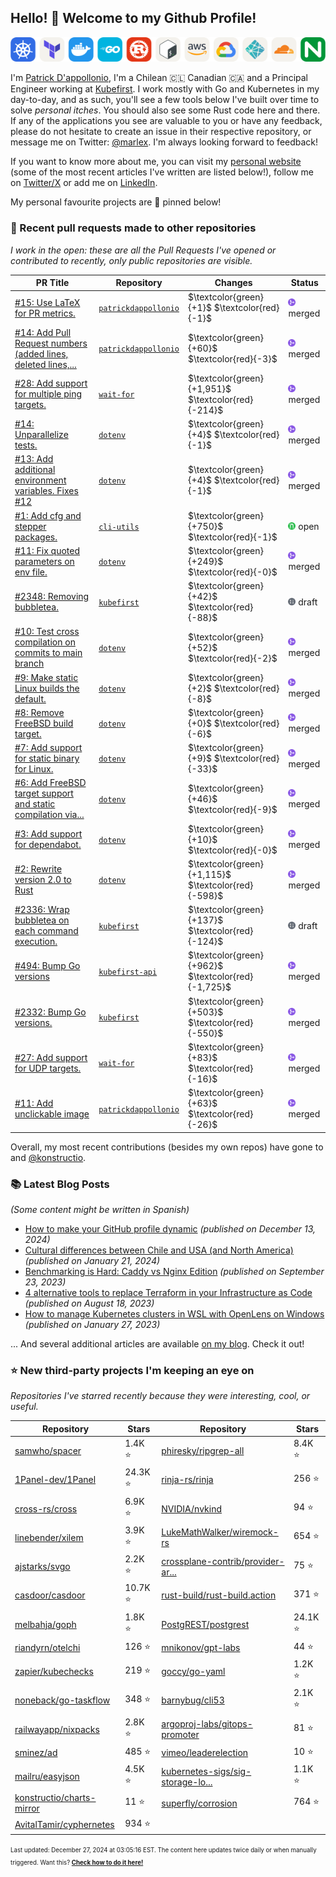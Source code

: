 <!-- DO NOT EDIT THIS FILE DIRECTLY! This file was automatically generated from the tool in this repo. -->

## Hello! :wave: Welcome to my Github Profile!

<p align="center">
  <picture><source media="(prefers-color-scheme: dark)" srcset="images/icons-dark.png"><source media="(prefers-color-scheme: light)" srcset="images/icons-light.png"><img src="images/icons-light.png" alt="Technologies I use"></picture>
</p>

I'm [Patrick D'appollonio](https://www.patrickdap.com), I'm a Chilean 🇨🇱 Canadian 🇨🇦 and a Principal Engineer working at [Kubefirst](https://kubefirst.io). I work mostly with Go and Kubernetes in my day-to-day, and as such, you'll see a few tools below I've built over time to solve *personal itches*. You should also see some Rust code here and there. If any of the applications you see are valuable to you or have any feedback, please do not hesitate to create an issue in their respective repository, or message me on Twitter: [@marlex](https://twitter.com/marlex). I'm always looking forward to feedback!

If you want to know more about me, you can visit my [personal website](https://www.patrickdap.com) (some of the most recent articles I've written are listed below!), follow me on [Twitter/X](https://twitter.com/marlex) or add me on [LinkedIn](https://www.linkedin.com/in/patrickdappollonio/).

My personal favourite projects are :pushpin: pinned below!
### :pencil: Recent pull requests made to other repositories

*I work in the open: these are all the Pull Requests I've opened or contributed to recently, only public repositories are visible.*

| PR Title | Repository | Changes | Status |
| --- | --- | --- | --- |
| [#15: Use LaTeX for PR metrics.](https://github.com/patrickdappollonio/patrickdappollonio/pull/15) | [`patrickdappollonio`](https://github.com/patrickdappollonio/patrickdappollonio) | $\textcolor{green}{+1}$ $\textcolor{red}{-1}$ | <picture><source media="(prefers-color-scheme: dark)" srcset="https://raw.githubusercontent.com/patrickdappollonio/patrickdappollonio/refs/heads/main/images/statuses/github-merged.png" width="12" height="12"><source media="(prefers-color-scheme: light)" srcset="https://raw.githubusercontent.com/patrickdappollonio/patrickdappollonio/refs/heads/main/images/statuses/github-merged.png" width="12" height="12"><img src="https://raw.githubusercontent.com/patrickdappollonio/patrickdappollonio/refs/heads/main/images/statuses/github-merged.png" width="12" height="12" alt="merged"></picture> merged |
| [#14: Add Pull Request numbers (added lines, deleted lines,...](https://github.com/patrickdappollonio/patrickdappollonio/pull/14) | [`patrickdappollonio`](https://github.com/patrickdappollonio/patrickdappollonio) | $\textcolor{green}{+60}$ $\textcolor{red}{-3}$ | <picture><source media="(prefers-color-scheme: dark)" srcset="https://raw.githubusercontent.com/patrickdappollonio/patrickdappollonio/refs/heads/main/images/statuses/github-merged.png" width="12" height="12"><source media="(prefers-color-scheme: light)" srcset="https://raw.githubusercontent.com/patrickdappollonio/patrickdappollonio/refs/heads/main/images/statuses/github-merged.png" width="12" height="12"><img src="https://raw.githubusercontent.com/patrickdappollonio/patrickdappollonio/refs/heads/main/images/statuses/github-merged.png" width="12" height="12" alt="merged"></picture> merged |
| [#28: Add support for multiple ping targets.](https://github.com/patrickdappollonio/wait-for/pull/28) | [`wait-for`](https://github.com/patrickdappollonio/wait-for) | $\textcolor{green}{+1,951}$ $\textcolor{red}{-214}$ | <picture><source media="(prefers-color-scheme: dark)" srcset="https://raw.githubusercontent.com/patrickdappollonio/patrickdappollonio/refs/heads/main/images/statuses/github-merged.png" width="12" height="12"><source media="(prefers-color-scheme: light)" srcset="https://raw.githubusercontent.com/patrickdappollonio/patrickdappollonio/refs/heads/main/images/statuses/github-merged.png" width="12" height="12"><img src="https://raw.githubusercontent.com/patrickdappollonio/patrickdappollonio/refs/heads/main/images/statuses/github-merged.png" width="12" height="12" alt="merged"></picture> merged |
| [#14: Unparallelize tests.](https://github.com/patrickdappollonio/dotenv/pull/14) | [`dotenv`](https://github.com/patrickdappollonio/dotenv) | $\textcolor{green}{+4}$ $\textcolor{red}{-1}$ | <picture><source media="(prefers-color-scheme: dark)" srcset="https://raw.githubusercontent.com/patrickdappollonio/patrickdappollonio/refs/heads/main/images/statuses/github-merged.png" width="12" height="12"><source media="(prefers-color-scheme: light)" srcset="https://raw.githubusercontent.com/patrickdappollonio/patrickdappollonio/refs/heads/main/images/statuses/github-merged.png" width="12" height="12"><img src="https://raw.githubusercontent.com/patrickdappollonio/patrickdappollonio/refs/heads/main/images/statuses/github-merged.png" width="12" height="12" alt="merged"></picture> merged |
| [#13: Add additional environment variables. Fixes #12](https://github.com/patrickdappollonio/dotenv/pull/13) | [`dotenv`](https://github.com/patrickdappollonio/dotenv) | $\textcolor{green}{+4}$ $\textcolor{red}{-1}$ | <picture><source media="(prefers-color-scheme: dark)" srcset="https://raw.githubusercontent.com/patrickdappollonio/patrickdappollonio/refs/heads/main/images/statuses/github-merged.png" width="12" height="12"><source media="(prefers-color-scheme: light)" srcset="https://raw.githubusercontent.com/patrickdappollonio/patrickdappollonio/refs/heads/main/images/statuses/github-merged.png" width="12" height="12"><img src="https://raw.githubusercontent.com/patrickdappollonio/patrickdappollonio/refs/heads/main/images/statuses/github-merged.png" width="12" height="12" alt="merged"></picture> merged |
| [#1: Add cfg and stepper packages.](https://github.com/konstructio/cli-utils/pull/1) | [`cli-utils`](https://github.com/konstructio/cli-utils) | $\textcolor{green}{+750}$ $\textcolor{red}{-1}$ | <picture><source media="(prefers-color-scheme: dark)" srcset="https://raw.githubusercontent.com/patrickdappollonio/patrickdappollonio/refs/heads/main/images/statuses/github-open.png" width="12" height="12"><source media="(prefers-color-scheme: light)" srcset="https://raw.githubusercontent.com/patrickdappollonio/patrickdappollonio/refs/heads/main/images/statuses/github-open.png" width="12" height="12"><img src="https://raw.githubusercontent.com/patrickdappollonio/patrickdappollonio/refs/heads/main/images/statuses/github-open.png" width="12" height="12" alt="open"></picture> open |
| [#11: Fix quoted parameters on env file.](https://github.com/patrickdappollonio/dotenv/pull/11) | [`dotenv`](https://github.com/patrickdappollonio/dotenv) | $\textcolor{green}{+249}$ $\textcolor{red}{-0}$ | <picture><source media="(prefers-color-scheme: dark)" srcset="https://raw.githubusercontent.com/patrickdappollonio/patrickdappollonio/refs/heads/main/images/statuses/github-merged.png" width="12" height="12"><source media="(prefers-color-scheme: light)" srcset="https://raw.githubusercontent.com/patrickdappollonio/patrickdappollonio/refs/heads/main/images/statuses/github-merged.png" width="12" height="12"><img src="https://raw.githubusercontent.com/patrickdappollonio/patrickdappollonio/refs/heads/main/images/statuses/github-merged.png" width="12" height="12" alt="merged"></picture> merged |
| [#2348: Removing bubbletea.](https://github.com/konstructio/kubefirst/pull/2348) | [`kubefirst`](https://github.com/konstructio/kubefirst) | $\textcolor{green}{+42}$ $\textcolor{red}{-88}$ | <picture><source media="(prefers-color-scheme: dark)" srcset="https://raw.githubusercontent.com/patrickdappollonio/patrickdappollonio/refs/heads/main/images/statuses/github-draft.png" width="12" height="12"><source media="(prefers-color-scheme: light)" srcset="https://raw.githubusercontent.com/patrickdappollonio/patrickdappollonio/refs/heads/main/images/statuses/github-draft.png" width="12" height="12"><img src="https://raw.githubusercontent.com/patrickdappollonio/patrickdappollonio/refs/heads/main/images/statuses/github-draft.png" width="12" height="12" alt="draft"></picture> draft |
| [#10: Test cross compilation on commits to main branch](https://github.com/patrickdappollonio/dotenv/pull/10) | [`dotenv`](https://github.com/patrickdappollonio/dotenv) | $\textcolor{green}{+52}$ $\textcolor{red}{-2}$ | <picture><source media="(prefers-color-scheme: dark)" srcset="https://raw.githubusercontent.com/patrickdappollonio/patrickdappollonio/refs/heads/main/images/statuses/github-merged.png" width="12" height="12"><source media="(prefers-color-scheme: light)" srcset="https://raw.githubusercontent.com/patrickdappollonio/patrickdappollonio/refs/heads/main/images/statuses/github-merged.png" width="12" height="12"><img src="https://raw.githubusercontent.com/patrickdappollonio/patrickdappollonio/refs/heads/main/images/statuses/github-merged.png" width="12" height="12" alt="merged"></picture> merged |
| [#9: Make static Linux builds the default.](https://github.com/patrickdappollonio/dotenv/pull/9) | [`dotenv`](https://github.com/patrickdappollonio/dotenv) | $\textcolor{green}{+2}$ $\textcolor{red}{-8}$ | <picture><source media="(prefers-color-scheme: dark)" srcset="https://raw.githubusercontent.com/patrickdappollonio/patrickdappollonio/refs/heads/main/images/statuses/github-merged.png" width="12" height="12"><source media="(prefers-color-scheme: light)" srcset="https://raw.githubusercontent.com/patrickdappollonio/patrickdappollonio/refs/heads/main/images/statuses/github-merged.png" width="12" height="12"><img src="https://raw.githubusercontent.com/patrickdappollonio/patrickdappollonio/refs/heads/main/images/statuses/github-merged.png" width="12" height="12" alt="merged"></picture> merged |
| [#8: Remove FreeBSD build target.](https://github.com/patrickdappollonio/dotenv/pull/8) | [`dotenv`](https://github.com/patrickdappollonio/dotenv) | $\textcolor{green}{+0}$ $\textcolor{red}{-6}$ | <picture><source media="(prefers-color-scheme: dark)" srcset="https://raw.githubusercontent.com/patrickdappollonio/patrickdappollonio/refs/heads/main/images/statuses/github-merged.png" width="12" height="12"><source media="(prefers-color-scheme: light)" srcset="https://raw.githubusercontent.com/patrickdappollonio/patrickdappollonio/refs/heads/main/images/statuses/github-merged.png" width="12" height="12"><img src="https://raw.githubusercontent.com/patrickdappollonio/patrickdappollonio/refs/heads/main/images/statuses/github-merged.png" width="12" height="12" alt="merged"></picture> merged |
| [#7: Add support for static binary for Linux.](https://github.com/patrickdappollonio/dotenv/pull/7) | [`dotenv`](https://github.com/patrickdappollonio/dotenv) | $\textcolor{green}{+9}$ $\textcolor{red}{-33}$ | <picture><source media="(prefers-color-scheme: dark)" srcset="https://raw.githubusercontent.com/patrickdappollonio/patrickdappollonio/refs/heads/main/images/statuses/github-merged.png" width="12" height="12"><source media="(prefers-color-scheme: light)" srcset="https://raw.githubusercontent.com/patrickdappollonio/patrickdappollonio/refs/heads/main/images/statuses/github-merged.png" width="12" height="12"><img src="https://raw.githubusercontent.com/patrickdappollonio/patrickdappollonio/refs/heads/main/images/statuses/github-merged.png" width="12" height="12" alt="merged"></picture> merged |
| [#6: Add FreeBSD target support and static compilation via...](https://github.com/patrickdappollonio/dotenv/pull/6) | [`dotenv`](https://github.com/patrickdappollonio/dotenv) | $\textcolor{green}{+46}$ $\textcolor{red}{-9}$ | <picture><source media="(prefers-color-scheme: dark)" srcset="https://raw.githubusercontent.com/patrickdappollonio/patrickdappollonio/refs/heads/main/images/statuses/github-merged.png" width="12" height="12"><source media="(prefers-color-scheme: light)" srcset="https://raw.githubusercontent.com/patrickdappollonio/patrickdappollonio/refs/heads/main/images/statuses/github-merged.png" width="12" height="12"><img src="https://raw.githubusercontent.com/patrickdappollonio/patrickdappollonio/refs/heads/main/images/statuses/github-merged.png" width="12" height="12" alt="merged"></picture> merged |
| [#3: Add support for dependabot.](https://github.com/patrickdappollonio/dotenv/pull/3) | [`dotenv`](https://github.com/patrickdappollonio/dotenv) | $\textcolor{green}{+10}$ $\textcolor{red}{-0}$ | <picture><source media="(prefers-color-scheme: dark)" srcset="https://raw.githubusercontent.com/patrickdappollonio/patrickdappollonio/refs/heads/main/images/statuses/github-merged.png" width="12" height="12"><source media="(prefers-color-scheme: light)" srcset="https://raw.githubusercontent.com/patrickdappollonio/patrickdappollonio/refs/heads/main/images/statuses/github-merged.png" width="12" height="12"><img src="https://raw.githubusercontent.com/patrickdappollonio/patrickdappollonio/refs/heads/main/images/statuses/github-merged.png" width="12" height="12" alt="merged"></picture> merged |
| [#2: Rewrite version 2.0 to Rust](https://github.com/patrickdappollonio/dotenv/pull/2) | [`dotenv`](https://github.com/patrickdappollonio/dotenv) | $\textcolor{green}{+1,115}$ $\textcolor{red}{-598}$ | <picture><source media="(prefers-color-scheme: dark)" srcset="https://raw.githubusercontent.com/patrickdappollonio/patrickdappollonio/refs/heads/main/images/statuses/github-merged.png" width="12" height="12"><source media="(prefers-color-scheme: light)" srcset="https://raw.githubusercontent.com/patrickdappollonio/patrickdappollonio/refs/heads/main/images/statuses/github-merged.png" width="12" height="12"><img src="https://raw.githubusercontent.com/patrickdappollonio/patrickdappollonio/refs/heads/main/images/statuses/github-merged.png" width="12" height="12" alt="merged"></picture> merged |
| [#2336: Wrap bubbletea on each command execution.](https://github.com/konstructio/kubefirst/pull/2336) | [`kubefirst`](https://github.com/konstructio/kubefirst) | $\textcolor{green}{+137}$ $\textcolor{red}{-124}$ | <picture><source media="(prefers-color-scheme: dark)" srcset="https://raw.githubusercontent.com/patrickdappollonio/patrickdappollonio/refs/heads/main/images/statuses/github-draft.png" width="12" height="12"><source media="(prefers-color-scheme: light)" srcset="https://raw.githubusercontent.com/patrickdappollonio/patrickdappollonio/refs/heads/main/images/statuses/github-draft.png" width="12" height="12"><img src="https://raw.githubusercontent.com/patrickdappollonio/patrickdappollonio/refs/heads/main/images/statuses/github-draft.png" width="12" height="12" alt="draft"></picture> draft |
| [#494: Bump Go versions](https://github.com/konstructio/kubefirst-api/pull/494) | [`kubefirst-api`](https://github.com/konstructio/kubefirst-api) | $\textcolor{green}{+962}$ $\textcolor{red}{-1,725}$ | <picture><source media="(prefers-color-scheme: dark)" srcset="https://raw.githubusercontent.com/patrickdappollonio/patrickdappollonio/refs/heads/main/images/statuses/github-merged.png" width="12" height="12"><source media="(prefers-color-scheme: light)" srcset="https://raw.githubusercontent.com/patrickdappollonio/patrickdappollonio/refs/heads/main/images/statuses/github-merged.png" width="12" height="12"><img src="https://raw.githubusercontent.com/patrickdappollonio/patrickdappollonio/refs/heads/main/images/statuses/github-merged.png" width="12" height="12" alt="merged"></picture> merged |
| [#2332: Bump Go versions.](https://github.com/konstructio/kubefirst/pull/2332) | [`kubefirst`](https://github.com/konstructio/kubefirst) | $\textcolor{green}{+503}$ $\textcolor{red}{-550}$ | <picture><source media="(prefers-color-scheme: dark)" srcset="https://raw.githubusercontent.com/patrickdappollonio/patrickdappollonio/refs/heads/main/images/statuses/github-merged.png" width="12" height="12"><source media="(prefers-color-scheme: light)" srcset="https://raw.githubusercontent.com/patrickdappollonio/patrickdappollonio/refs/heads/main/images/statuses/github-merged.png" width="12" height="12"><img src="https://raw.githubusercontent.com/patrickdappollonio/patrickdappollonio/refs/heads/main/images/statuses/github-merged.png" width="12" height="12" alt="merged"></picture> merged |
| [#27: Add support for UDP targets.](https://github.com/patrickdappollonio/wait-for/pull/27) | [`wait-for`](https://github.com/patrickdappollonio/wait-for) | $\textcolor{green}{+83}$ $\textcolor{red}{-16}$ | <picture><source media="(prefers-color-scheme: dark)" srcset="https://raw.githubusercontent.com/patrickdappollonio/patrickdappollonio/refs/heads/main/images/statuses/github-merged.png" width="12" height="12"><source media="(prefers-color-scheme: light)" srcset="https://raw.githubusercontent.com/patrickdappollonio/patrickdappollonio/refs/heads/main/images/statuses/github-merged.png" width="12" height="12"><img src="https://raw.githubusercontent.com/patrickdappollonio/patrickdappollonio/refs/heads/main/images/statuses/github-merged.png" width="12" height="12" alt="merged"></picture> merged |
| [#11: Add unclickable image](https://github.com/patrickdappollonio/patrickdappollonio/pull/11) | [`patrickdappollonio`](https://github.com/patrickdappollonio/patrickdappollonio) | $\textcolor{green}{+63}$ $\textcolor{red}{-26}$ | <picture><source media="(prefers-color-scheme: dark)" srcset="https://raw.githubusercontent.com/patrickdappollonio/patrickdappollonio/refs/heads/main/images/statuses/github-merged.png" width="12" height="12"><source media="(prefers-color-scheme: light)" srcset="https://raw.githubusercontent.com/patrickdappollonio/patrickdappollonio/refs/heads/main/images/statuses/github-merged.png" width="12" height="12"><img src="https://raw.githubusercontent.com/patrickdappollonio/patrickdappollonio/refs/heads/main/images/statuses/github-merged.png" width="12" height="12" alt="merged"></picture> merged |


Overall, my most recent contributions (besides my own repos) have gone to 
and [@konstructio](https://github.com/konstructio).
### :books: Latest Blog Posts

*(Some content might be written in Spanish)*


* [How to make your GitHub profile dynamic](https://www.patrickdap.com/post/make-github-profile-dynamic/?ref=github-profile) *(published on December 13, 2024)*
* [Cultural differences between Chile and USA (and North America)](https://www.patrickdap.com/post/cultural-differences-chile-usa/?ref=github-profile) *(published on January 21, 2024)*
* [Benchmarking is Hard: Caddy vs Nginx Edition](https://www.patrickdap.com/post/benchmarking-is-hard/?ref=github-profile) *(published on September 23, 2023)*
* [4 alternative tools to replace Terraform in your Infrastructure as Code](https://www.patrickdap.com/post/ideas-replace-terraform/?ref=github-profile) *(published on August 18, 2023)*
* [How to manage Kubernetes clusters in WSL with OpenLens on Windows](https://www.patrickdap.com/post/openlens-wsl/?ref=github-profile) *(published on January 27, 2023)*

... And several additional articles are available [on my blog](https://www.patrickdap.com/). Check it out!



### :star: New third-party projects I'm keeping an eye on

*Repositories I've starred recently because they were interesting, cool, or useful.*

| Repository | Stars | Repository | Stars |
|------------|-------|------------|-------|
|  [samwho/spacer](https://github.com/samwho/spacer)  |  1.4K :star:  |  [phiresky/ripgrep-all](https://github.com/phiresky/ripgrep-all)  |  8.4K :star:  |
|  [1Panel-dev/1Panel](https://github.com/1Panel-dev/1Panel)  |  24.3K :star:  |  [rinja-rs/rinja](https://github.com/rinja-rs/rinja)  |  256 :star:  |
|  [cross-rs/cross](https://github.com/cross-rs/cross)  |  6.9K :star:  |  [NVIDIA/nvkind](https://github.com/NVIDIA/nvkind)  |  94 :star:  |
|  [linebender/xilem](https://github.com/linebender/xilem)  |  3.9K :star:  |  [LukeMathWalker/wiremock-rs](https://github.com/LukeMathWalker/wiremock-rs)  |  654 :star:  |
|  [ajstarks/svgo](https://github.com/ajstarks/svgo)  |  2.2K :star:  |  [crossplane-contrib/provider-ar...](https://github.com/crossplane-contrib/provider-argocd)  |  75 :star:  |
|  [casdoor/casdoor](https://github.com/casdoor/casdoor)  |  10.7K :star:  |  [rust-build/rust-build.action](https://github.com/rust-build/rust-build.action)  |  371 :star:  |
|  [melbahja/goph](https://github.com/melbahja/goph)  |  1.8K :star:  |  [PostgREST/postgrest](https://github.com/PostgREST/postgrest)  |  24.1K :star:  |
|  [riandyrn/otelchi](https://github.com/riandyrn/otelchi)  |  126 :star:  |  [mnikonov/gpt-labs](https://github.com/mnikonov/gpt-labs)  |  44 :star:  |
|  [zapier/kubechecks](https://github.com/zapier/kubechecks)  |  219 :star:  |  [goccy/go-yaml](https://github.com/goccy/go-yaml)  |  1.2K :star:  |
|  [noneback/go-taskflow](https://github.com/noneback/go-taskflow)  |  348 :star:  |  [barnybug/cli53](https://github.com/barnybug/cli53)  |  2.1K :star:  |
|  [railwayapp/nixpacks](https://github.com/railwayapp/nixpacks)  |  2.8K :star:  |  [argoproj-labs/gitops-promoter](https://github.com/argoproj-labs/gitops-promoter)  |  81 :star:  |
|  [sminez/ad](https://github.com/sminez/ad)  |  485 :star:  |  [vimeo/leaderelection](https://github.com/vimeo/leaderelection)  |  10 :star:  |
|  [mailru/easyjson](https://github.com/mailru/easyjson)  |  4.5K :star:  |  [kubernetes-sigs/sig-storage-lo...](https://github.com/kubernetes-sigs/sig-storage-local-static-provisioner)  |  1.1K :star:  |
|  [konstructio/charts-mirror](https://github.com/konstructio/charts-mirror)  |  11 :star:  |  [superfly/corrosion](https://github.com/superfly/corrosion)  |  764 :star:  |
|  [AvitalTamir/cyphernetes](https://github.com/AvitalTamir/cyphernetes)  |  934 :star:  |    |    |

<sup><sub>Last updated: December 27, 2024 at 03:05:16 EST. The content here updates twice daily or when manually triggered. Want this? [**Check how to do it here!**](./HOWTO.md)</sup></sub>